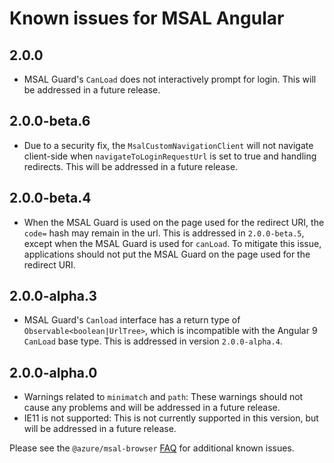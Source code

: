 # Known issues for MSAL Angular

## 2.0.0
* MSAL Guard's `CanLoad` does not interactively prompt for login. This will be addressed in a future release.

## 2.0.0-beta.6
* Due to a security fix, the `MsalCustomNavigationClient` will not navigate client-side when `navigateToLoginRequestUrl` is set to true and handling redirects. This will be addressed in a future release.

## 2.0.0-beta.4
* When the MSAL Guard is used on the page used for the redirect URI, the `code=` hash may remain in the url. This is addressed in `2.0.0-beta.5`, except when the MSAL Guard is used for `canLoad`. To mitigate this issue, applications should not put the MSAL Guard on the page used for the redirect URI.

## 2.0.0-alpha.3
* MSAL Guard's `Canload` interface has a return type of `Observable<boolean|UrlTree>`, which is incompatible with the Angular 9 `CanLoad` base type. This is addressed in version `2.0.0-alpha.4`.

## 2.0.0-alpha.0
* Warnings related to `minimatch` and `path`: These warnings should not cause any problems and will be addressed in a future release.
* IE11 is not supported: This is not currently supported in this version, but will be addressed in a future release.

Please see the `@azure/msal-browser` [FAQ](https://github.com/AzureAD/microsoft-authentication-library-for-js/blob/dev/lib/msal-browser/FAQ.md#why-is-there-no-access-token-returned-from-acquiretokensilent) for additional known issues.
